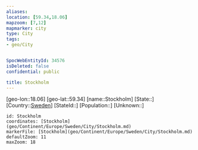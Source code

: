 ```yaml
---
aliases: 
location: [59.34,18.06]
mapzoom: [7,12] 
mapmarker: city 
type: City
tags:
- geo/City


SpocWebEntityId: 34576
isDeleted: false
confidential: public

title: Stockholm
---
```

[geo-lon::18.06]
[geo-lat::59.34]
[name::Stockholm]
[State::]
[Country::[Sweden](geo/Continent/Europe/Sweden.md)]
[StateId::]
[Population::]
[Unknown::]


```leaflet
id: Stockholm
coordinates: [Stockholm](geo/Continent/Europe/Sweden/City/Stockholm.md)
markerFile: [Stockholm](geo/Continent/Europe/Sweden/City/Stockholm.md)
defaultZoom: 11 
maxZoom: 18
```


